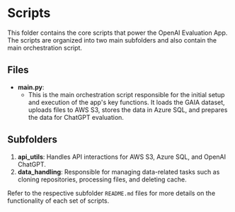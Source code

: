 # Scripts

This folder contains the core scripts that power the OpenAI Evaluation App. The scripts are organized into two main subfolders and also contain the main orchestration script.

## Files

- **main.py**: 
  - This is the main orchestration script responsible for the initial setup and execution of the app's key functions. It loads the GAIA dataset, uploads files to AWS S3, stores the data in Azure SQL, and prepares the data for ChatGPT evaluation.

## Subfolders

1. **api_utils**: Handles API interactions for AWS S3, Azure SQL, and OpenAI ChatGPT.
2. **data_handling**: Responsible for managing data-related tasks such as cloning repositories, processing files, and deleting cache.

Refer to the respective subfolder `README.md` files for more details on the functionality of each set of scripts.
